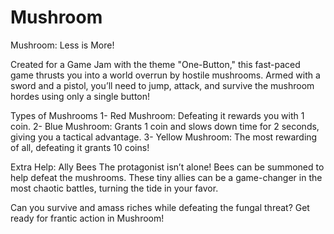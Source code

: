 # Mushroom
Mushroom: Less is More!

Created for a Game Jam with the theme "One-Button," this fast-paced game thrusts you into a world overrun by hostile mushrooms. Armed with a sword and a pistol, you’ll need to jump, attack, and survive the mushroom hordes using only a single button!

Types of Mushrooms
1- Red Mushroom: Defeating it rewards you with 1 coin.
2- Blue Mushroom: Grants 1 coin and slows down time for 2 seconds, giving you a tactical advantage.
3- Yellow Mushroom: The most rewarding of all, defeating it grants 10 coins!

Extra Help: Ally Bees
The protagonist isn’t alone! Bees can be summoned to help defeat the mushrooms. These tiny allies can be a game-changer in the most chaotic battles, turning the tide in your favor.

Can you survive and amass riches while defeating the fungal threat? Get ready for frantic action in Mushroom!

